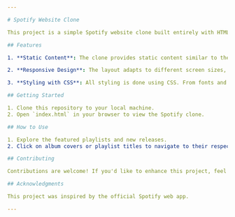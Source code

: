 ```yaml
---

# Spotify Website Clone

This project is a simple Spotify website clone built entirely with HTML and CSS. It aims to replicate the look and feel of the Spotify web interface.

## Features

1. **Static Content**: The clone provides static content similar to the Spotify homepage. It includes sections for featured playlists, new releases, and personalized recommendations.

2. **Responsive Design**: The layout adapts to different screen sizes, ensuring a consistent experience across devices.

3. **Styling with CSS**: All styling is done using CSS. From fonts and colors to layout and spacing, the project demonstrates how to achieve a Spotify-like aesthetic.

## Getting Started

1. Clone this repository to your local machine.
2. Open `index.html` in your browser to view the Spotify clone.

## How to Use

1. Explore the featured playlists and new releases.
2. Click on album covers or playlist titles to navigate to their respective pages (note: these are static links).

## Contributing

Contributions are welcome! If you'd like to enhance this project, feel free to submit a pull request.

## Acknowledgments

This project was inspired by the official Spotify web app.

---
```

